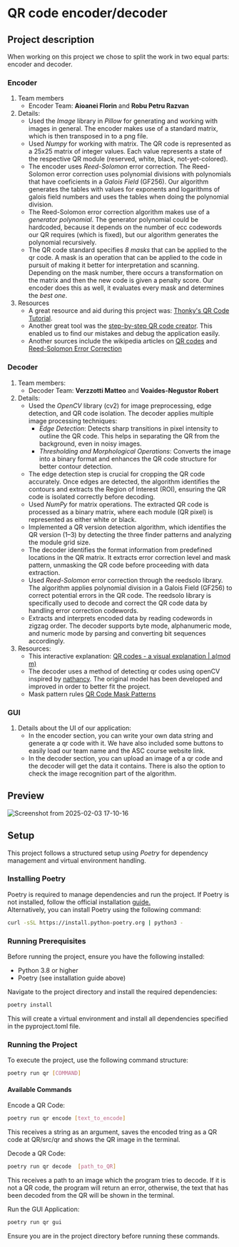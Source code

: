 # QR code encoder/decoder

## Project description

When working on this project we chose to split the work in two equal parts: encoder and decoder.
### Encoder
1. Team members
    - Encoder Team: **Aioanei Florin** and **Robu Petru Razvan**
2. Details: 
    - Used the *Image* library in *Pillow* for generating and working with images in general. The encoder makes use of a standard matrix, which is then transposed in to a png file.
    - Used *Numpy* for working with matrix. The QR code is represented as a 25x25 matrix of integer values. Each value represents a state of the respective QR module (reserved, white, black, not-yet-colored).
    - The encoder uses *Reed-Solomon* error correction. The Reed-Solomon error correction uses polynomial divisions with polynomials that have coeficients in a *Galois Field* (GF256). Our algorithm generates the tables with values for exponents and logarithms of galois field numbers and uses the tables when doing the polynomial division.
    - The Reed-Solomon error correction algorithm makes use of a *generator polynomial*. The generator polynomial could be hardcoded, because it depends on the number of ecc codewords our QR requires (which is fixed), but our algorithm generates the polynomial recursively.
    - The QR code standard specifies *8 masks* that can be applied to the qr code. A mask is an operation that can be applied to the code in pursuit of making it better for interpretation and scanning. Depending on the mask number, there occurs a transformation on the matrix and then the new code is given a penalty score. Our encoder does this as well, it evaluates every mask and determines the *best one*.
3. Resources
   - A great resource and aid during this project was: [Thonky's QR Code Tutorial](https://www.thonky.com/qr-code-tutorial/).
   - Another great tool was the [step-by-step QR code creator](https://www.nayuki.io/page/creating-a-qr-code-step-by-step). This enabled us to find our mistakes and debug the application easily.
   - Another sources include the wikipedia articles on [QR codes](https://en.wikipedia.org/wiki/QR_code) and [Reed-Solomon Error Correction](https://en.wikipedia.org/wiki/Reed%E2%80%93Solomon_error_correction)

### Decoder
1. Team members:
   - Decoder Team: **Verzzotti Matteo** and **Voaides-Negustor Robert**
2. Details:
   - Used the *OpenCV* library (cv2) for image preprocessing, edge detection, and QR code isolation. The decoder applies multiple image processing techniques:
        - *Edge Detection*: Detects sharp transitions in pixel intensity to outline the QR code. This helps in separating the QR from the background, even in noisy images.
        - *Thresholding and Morphological Operations*: Converts the image into a binary format and enhances the QR code structure for better contour detection.
    - The edge detection step is crucial for cropping the QR code accurately. Once edges are detected, the algorithm identifies the contours and extracts the Region of Interest (ROI), ensuring the QR code is isolated correctly before decoding.
    - Used *NumPy* for matrix operations. The extracted QR code is processed as a binary matrix, where each module (QR pixel) is represented as either white or black.
    - Implemented a QR version detection algorithm, which identifies the QR version (1–3) by detecting the three finder patterns and analyzing the module grid size.
    - The decoder identifies the format information from predefined locations in the QR matrix. It extracts error correction level and mask pattern, unmasking the QR code before proceeding with data extraction.
    - Used *Reed-Solomon* error correction through the reedsolo library. The algorithm applies polynomial division in a Galois Field (GF256) to correct potential errors in the QR code. The reedsolo library is specifically used to decode and correct the QR code data by handling error correction codewords.
    - Extracts and interprets encoded data by reading codewords in zigzag order. The decoder supports byte mode, alphanumeric mode, and numeric mode by parsing and converting bit sequences accordingly.
3. Resources:
    - This interactive explanation: [QR codes - a visual explanation | a(mod m)](https://amodm.com/blog/2024/05/28/qr-codes-a-visual-explainer)
    - The decoder uses a method of detecting qr codes using openCV inspired by [nathancy](https://stackoverflow.com/users/11162165/nathancy). The original model has been developed and improved in order to better fit the project. 
    - Mask pattern rules [QR Code Mask Patterns](https://commons.wikimedia.org/wiki/File:QR_Code_Mask_Patterns.svg)
### GUI
1. Details about the UI of our application:
    - In the encoder section, you can write your own data string and generate a qr code with it. We have also included some buttons to easily load our team name and the ASC course website link.
    - In the decoder section, you can upload an image of a qr code and the decoder will get the data it contains. There is also the option to check the image recognition part of the algorithm.


## Preview
![Screenshot from 2025-02-03 17-10-16](https://github.com/user-attachments/assets/a245dee3-b46f-4b80-8245-a45cafebadad)


## Setup
This project follows a structured setup using *Poetry* for dependency management and virtual environment handling.

### Installing Poetry 
Poetry is required to manage dependencies and run the project. If Poetry is not installed, follow the official installation [guide.](https://python-poetry.org/docs/)  
Alternatively, you can install Poetry using the following command:
```bash
curl -sSL https://install.python-poetry.org | python3 -
```  
### Running Prerequisites
Before running the project, ensure you have the following installed:
- Python 3.8 or higher
- Poetry (see installation guide above)  

Navigate to the project directory and install the required dependencies:
```bash
poetry install
```
This will create a virtual environment and install all dependencies specified in the pyproject.toml file.

### Running the Project
To execute the project, use the following command structure:
```bash
poetry run qr [COMMAND]
``` 
#### Available Commands  
Encode a QR Code:
```bash
poetry run qr encode [text_to_encode]
```  
This receives a string as an argument, saves the encoded tring as a QR code at QR/src/qr and shows the QR image in the terminal.  

Decode a QR Code:
```bash
poetry run qr decode  [path_to_QR]
```  
This receives a path to an image which the program tries to decode. If it is not a QR code, the program will return an error, otherwise, the text that has been decoded from the QR will be shown in the terminal.  

Run the GUI Application:
```bash
poetry run qr gui
```  
Ensure you are in the project directory before running these commands.




